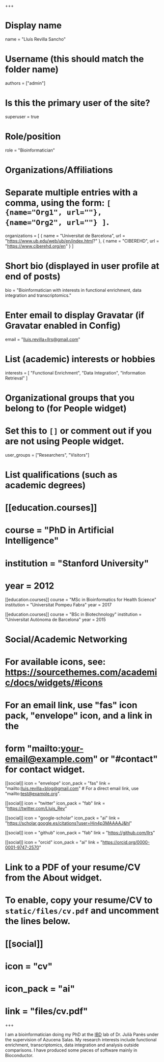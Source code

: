 +++
# Display name
name = "Lluís Revilla Sancho"

# Username (this should match the folder name)
authors = ["admin"]

# Is this the primary user of the site?
superuser = true

# Role/position
role = "Bioinformatician"

# Organizations/Affiliations
#   Separate multiple entries with a comma, using the form: `[ {name="Org1", url=""}, {name="Org2", url=""} ]`.
organizations = [ { name = "Universitat de Barcelona",  url = "https://www.ub.edu/web/ub/en/index.html?" },
                  { name = "CIBEREHD", url = "https://www.ciberehd.org/en" }
                ]

# Short bio (displayed in user profile at end of posts)
bio = "Bioinformatician with interests in functional enrichment, data integration and transcriptomics."

# Enter email to display Gravatar (if Gravatar enabled in Config)
email = "lluis.revilla+llrs@gmail.com"

# List (academic) interests or hobbies
interests = [
  "Functional Enrichment",
  "Data Integration",
  "Information Retrieval"
]

# Organizational groups that you belong to (for People widget)
#   Set this to `[]` or comment out if you are not using People widget.
user_groups = ["Researchers", "Visitors"]

# List qualifications (such as academic degrees)
# [[education.courses]]
#   course = "PhD in Artificial Intelligence"
#   institution = "Stanford University"
#   year = 2012

[[education.courses]]
  course = "MSc in Bioinformatics for Health Science"
  institution = "Universitat Pompeu Fabra"
  year = 2017

[[education.courses]]
  course = "BSc in Biotechnology"
  institution = "Universitat Autònoma de Barcelona"
  year = 2015

# Social/Academic Networking
# For available icons, see: https://sourcethemes.com/academic/docs/widgets/#icons
#   For an email link, use "fas" icon pack, "envelope" icon, and a link in the
#   form "mailto:your-email@example.com" or "#contact" for contact widget.

[[social]]
  icon = "envelope"
  icon_pack = "fas"
  link = "mailto:lluis.revilla+blog@gmail.com"  # For a direct email link, use "mailto:test@example.org".

[[social]]
  icon = "twitter"
  icon_pack = "fab"
  link = "https://twitter.com/Lluis_Rev"

[[social]]
  icon = "google-scholar"
  icon_pack = "ai"
  link = "https://scholar.google.es/citations?user=Hin4p3MAAAAJ&hl"

[[social]]
  icon = "github"
  icon_pack = "fab"
  link = "https://github.com/llrs"
  
[[social]]
  icon = "orcid"
  icon_pack = "ai"
  link = "https://orcid.org/0000-0001-9747-2570"

# Link to a PDF of your resume/CV from the About widget.
# To enable, copy your resume/CV to `static/files/cv.pdf` and uncomment the lines below.
# [[social]]
#   icon = "cv"
#   icon_pack = "ai"
#   link = "files/cv.pdf"

+++

I am a bioinformatician doing my PhD at the [IBD](https://ibd-bcn.org) lab of Dr. Julià Panès under the supervision of Azucena Salas. My research interests include functional enrichment, transcriptomics, data integration and analysis outside comparisons. I have produced some pieces of software mainly in Bioconductor. 
